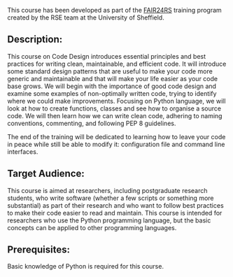 This course has been developed as part of the [FAIR24RS](https://rse.shef.ac.uk/training/fair4rs/) training program created by the RSE team at the University of Sheffield.


## Description:

This course on Code Design introduces essential principles and best practices for writing clean, maintainable, and efficient code. It will introduce some standard design patterns that are useful to make your code more generic and maintainable and that will make your life easier as your code base grows.
We will begin with the importance of good code design and examine some examples of non-optimally written code, trying to identify where we could make improvements. Focusing on Python language, we will look at how to create functions, classes and see how to organise a source code. We will then learn how we can write clean code, adhering to naming conventions, commenting, and following PEP 8 guidelines.

The end of the training will be dedicated to learning how to leave your code in peace while still be able to modify it: configuration file and command line interfaces.

 

## Target Audience:

This course is aimed at researchers, including postgraduate research students, who write software (whether a few scripts or something more substantial) as part of their research and who want to follow best practices to make their code easier to read and maintain. This course is intended for researchers who use the Python programming language, but the basic concepts can be applied to other programming languages.


## Prerequisites:

Basic knowledge of Python is required for this course. 